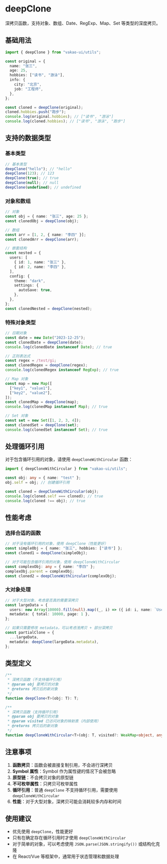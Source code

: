 # deepClone

深拷贝函数，支持对象、数组、Date、RegExp、Map、Set 等类型的深度拷贝。

## 基础用法

```ts
import { deepClone } from "vakao-ui/utils";

const original = {
  name: "张三",
  age: 25,
  hobbies: ["读书", "游泳"],
  info: {
    city: "北京",
    job: "工程师",
  },
};

const cloned = deepClone(original);
cloned.hobbies.push("跑步");
console.log(original.hobbies); // ["读书", "游泳"]
console.log(cloned.hobbies); // ["读书", "游泳", "跑步"]
```

## 支持的数据类型

### 基本类型

```ts
// 基本类型
deepClone("hello"); // "hello"
deepClone(123); // 123
deepClone(true); // true
deepClone(null); // null
deepClone(undefined); // undefined
```

### 对象和数组

```ts
// 对象
const obj = { name: "张三", age: 25 };
const clonedObj = deepClone(obj);

// 数组
const arr = [1, 2, { name: "李四" }];
const clonedArr = deepClone(arr);

// 嵌套结构
const nested = {
  users: [
    { id: 1, name: "张三" },
    { id: 2, name: "李四" },
  ],
  config: {
    theme: "dark",
    settings: {
      autoSave: true,
    },
  },
};
const clonedNested = deepClone(nested);
```

### 特殊对象类型

```ts
// 日期对象
const date = new Date("2023-12-25");
const clonedDate = deepClone(date);
console.log(clonedDate instanceof Date); // true

// 正则表达式
const regex = /test/gi;
const clonedRegex = deepClone(regex);
console.log(clonedRegex instanceof RegExp); // true

// Map 对象
const map = new Map([
  ["key1", "value1"],
  ["key2", "value2"],
]);
const clonedMap = deepClone(map);
console.log(clonedMap instanceof Map); // true

// Set 对象
const set = new Set([1, 2, 3, 4]);
const clonedSet = deepClone(set);
console.log(clonedSet instanceof Set); // true
```

## 处理循环引用

对于包含循环引用的对象，请使用 `deepCloneWithCircular` 函数：

```ts
import { deepCloneWithCircular } from "vakao-ui/utils";

const obj: any = { name: "test" };
obj.self = obj; // 创建循环引用

const cloned = deepCloneWithCircular(obj);
console.log(cloned.self === cloned); // true
console.log(cloned !== obj); // true
```

## 性能考虑

### 选择合适的函数

```ts
// 对于没有循环引用的对象，使用 deepClone（性能更好）
const simpleObj = { name: "张三", hobbies: ["读书"] };
const cloned1 = deepClone(simpleObj);

// 对于可能包含循环引用的对象，使用 deepCloneWithCircular
const complexObj: any = { name: "李四" };
complexObj.parent = complexObj;
const cloned2 = deepCloneWithCircular(complexObj);
```

### 大对象处理

```ts
// 对于大型对象，考虑是否真的需要深拷贝
const largeData = {
  users: new Array(10000).fill(null).map((_, i) => ({ id: i, name: `User${i}` })),
  metadata: { total: 10000, page: 1 },
};

// 如果只需要修改 metadata，可以考虑浅拷贝 + 部分深拷贝
const partialClone = {
  ...largeData,
  metadata: deepClone(largeData.metadata),
};
```

## 类型定义

```ts
/**
 * 深拷贝函数（不支持循环引用）
 * @param obj 要拷贝的对象
 * @returns 拷贝后的新对象
 */
function deepClone<T>(obj: T): T;

/**
 * 深拷贝函数（支持循环引用）
 * @param obj 要拷贝的对象
 * @param visited 已访问对象的映射表（内部使用）
 * @returns 拷贝后的新对象
 */
function deepCloneWithCircular<T>(obj: T, visited?: WeakMap<object, any>): T;
```

## 注意事项

1. **函数拷贝**：函数会被直接复制引用，不会进行深拷贝
2. **Symbol 属性**：Symbol 作为属性键的情况下会被忽略
3. **原型链**：不会拷贝对象的原型链
4. **不可枚举属性**：只拷贝可枚举属性
5. **循环引用**：普通 `deepClone` 不支持循环引用，需要使用 `deepCloneWithCircular`
6. **性能**：对于大型对象，深拷贝可能会消耗较多内存和时间

## 使用建议

- 优先使用 `deepClone`，性能更好
- 只有在确定存在循环引用时才使用 `deepCloneWithCircular`
- 对于简单的对象，可以考虑使用 `JSON.parse(JSON.stringify())` 或结构化克隆
- 在 React/Vue 等框架中，通常用于状态管理和数据处理
